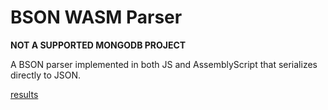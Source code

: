# BSON WASM Parser

**NOT A SUPPORTED MONGODB PROJECT**

A BSON parser implemented in both JS and AssemblyScript that serializes directly to JSON.

[results](results.md)
